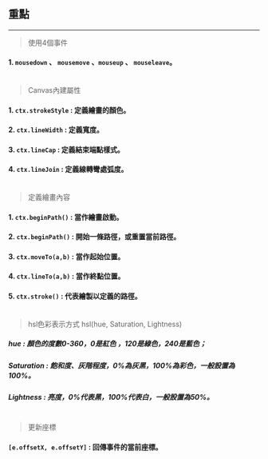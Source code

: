 ## 重點
---
> 使用4個事件
#### 1. `mousedown` 、 `mousemove` 、`mouseup` 、 `mouseleave`。<br></br>

> Canvas內建屬性
#### 1. `ctx.strokeStyle` : 定義繪畫的顏色。
#### 2. `ctx.lineWidth` : 定義寬度。
#### 3. `ctx.lineCap` : 定義結束端點樣式。
#### 4. `ctx.lineJoin` : 定義線轉彎處弧度。<br></br>

> 定義繪畫內容
#### 1. `ctx.beginPath()` : 當作繪畫啟動。
#### 2. `ctx.beginPath()` : 開始一條路徑，或重置當前路徑。
#### 3. `ctx.moveTo(a,b)` : 當作起始位置。
#### 4. `ctx.lineTo(a,b)` : 當作終點位置。
#### 5. `ctx.stroke()` : 代表繪製以定義的路徑。<br></br>

> hsl色彩表示方式 hsl(hue, Saturation, Lightness)
##### hue : 顏色的度數0-360，0是紅色 ，120是綠色，240是藍色；
##### Saturation : 飽和度、灰階程度，0%為灰黑，100%為彩色，一般設置為100%。
##### Lightness : 亮度，0%代表黑，100%代表白，一般設置為50%。<br></br>

> 更新座標
#### `[e.offsetX, e.offsetY]` : 回傳事件的當前座標。